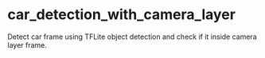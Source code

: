 # car_detection_with_camera_layer
Detect car frame using TFLite object detection and check if it inside camera layer frame.
